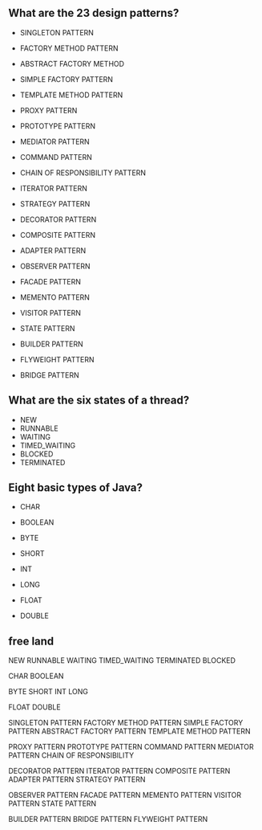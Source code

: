 ## What are the 23 design patterns?
- SINGLETON PATTERN
- FACTORY METHOD PATTERN
- ABSTRACT FACTORY METHOD 
- SIMPLE FACTORY PATTERN
- TEMPLATE METHOD PATTERN

- PROXY PATTERN
- PROTOTYPE PATTERN
- MEDIATOR PATTERN
- COMMAND PATTERN
- CHAIN OF RESPONSIBILITY PATTERN

- ITERATOR PATTERN
- STRATEGY PATTERN
- DECORATOR PATTERN
- COMPOSITE PATTERN
- ADAPTER PATTERN

- OBSERVER PATTERN
- FACADE PATTERN
- MEMENTO PATTERN
- VISITOR PATTERN
- STATE PATTERN

- BUILDER PATTERN
- FLYWEIGHT PATTERN
- BRIDGE PATTERN

## What are the six states of a thread?
- NEW
- RUNNABLE
- WAITING
- TIMED_WAITING
- BLOCKED
- TERMINATED

## Eight basic types of Java?
- CHAR
- BOOLEAN

- BYTE
- SHORT
- INT
- LONG

- FLOAT
- DOUBLE 

## free land 
NEW
RUNNABLE
WAITING
TIMED_WAITING
TERMINATED 
BLOCKED

CHAR
BOOLEAN

BYTE
SHORT
INT
LONG

FLOAT
DOUBLE

SINGLETON PATTERN
FACTORY METHOD PATTERN
SIMPLE FACTORY PATTERN
ABSTRACT FACTORY PATTERN
TEMPLATE METHOD PATTERN

PROXY PATTERN
PROTOTYPE PATTERN
COMMAND PATTERN
MEDIATOR PATTERN
CHAIN OF RESPONSIBILITY

DECORATOR PATTERN
ITERATOR PATTERN
COMPOSITE PATTERN
ADAPTER PATTERN
STRATEGY PATTERN

OBSERVER PATTERN
FACADE PATTERN
MEMENTO PATTERN
VISITOR PATTERN
STATE PATTERN

BUILDER PATTERN
BRIDGE PATTERN
FLYWEIGHT PATTERN














































































































































































